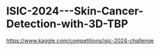 # ISIC-2024---Skin-Cancer-Detection-with-3D-TBP

https://www.kaggle.com/competitions/isic-2024-challenge
